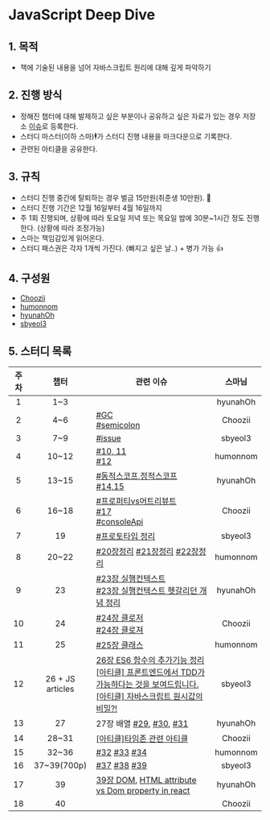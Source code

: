 # JavaScript Deep Dive

## 1. 목적
- 책에 기술된 내용을 넘어 자바스크립트 원리에 대해 깊게 파악하기

## 2. 진행 방식
- 정해진 챕터에 대해 발제하고 싶은 부분이나 공유하고 싶은 자료가 있는 경우 저장소 [이슈](https://github.com/hyunahOh/javascript-deep-dive/issues)로 등록한다.
- 스터디 마스터(이하 스마)🕴가 스터디 진행 내용을 마크다운으로 기록한다.
- 관련된 아티클을 공유한다.

## 3. 규칙
- 스터디 진행 중간에 탈퇴하는 경우 벌금 15만원(취준생 10만원). 💸
- 스터디 진행 기간은 12월 16일부터 4월 16일까지
- 주 1회 진행되며, 상황에 따라 토요일 저녁 또는 목요일 밤에 30분~1시간 정도 진행한다. (상황에 따라 조정가능)
- 스마는 책임감있게 읽어온다.
- 스터디 패스권은 각자 1개씩 가진다. (빠지고 싶은 날..) + 병가 가능 👍

## 4. 구성원
 - [Choozii](https://github.com/Choozii)
 - [humonnom](https://github.com/humonnom)
 - [hyunahOh](https://github.com/hyunahOh)
 - [sbyeol3](https://github.com/sbyeol3)

## 5. 스터디 목록

주차 | 챕터 | 관련 이슈 | 스마님
:---: | :---: | --- | :---:
1 | 1~3 | | hyunahOh
2 | 4~6 | [#GC](https://github.com/hyunahOh/javascript-deep-dive/issues/4)<br> [#semicolon](https://github.com/hyunahOh/javascript-deep-dive/issues/5) | Choozii
3 | 7~9 | [#issue](https://github.com/hyunahOh/javascript-deep-dive/issues/6) | sbyeol3
4 | 10~12 | [#10, 11](https://github.com/hyunahOh/javascript-deep-dive/issues/7) <br> [#12](https://github.com/hyunahOh/javascript-deep-dive/issues/8)| humonnom
5 | 13~15 | [#동적스코프,정적스코프](https://github.com/hyunahOh/javascript-deep-dive/issues/11) <br> [#14,15](https://github.com/hyunahOh/javascript-deep-dive/issues/12)| hyunahOh
6 | 16~18 | [#프로퍼티vs어트리뷰트](https://github.com/hyunahOh/javascript-deep-dive/issues/13) <br> [#17](https://github.com/hyunahOh/javascript-deep-dive/issues/14) <br> [#consoleApi](https://github.com/hyunahOh/javascript-deep-dive/issues/15) | Choozii
7 | 19 | [#프로토타입 정리](https://github.com/hyunahOh/javascript-deep-dive/issues/16) | sbyeol3
8 | 20~22 | [#20장정리](https://github.com/hyunahOh/javascript-deep-dive/issues/17) [#21장정리](https://github.com/hyunahOh/javascript-deep-dive/issues/18) [#22장정리](https://github.com/hyunahOh/javascript-deep-dive/issues/19) | humonnom
9 | 23 | [#23장 실행컨텍스트](https://github.com/hyunahOh/javascript-deep-dive/issues/20) <br> [#23장 실행컨텍스트 헷갈리던 개념 정리](https://github.com/hyunahOh/javascript-deep-dive/issues/21) | hyunahOh
10 | 24 | [#24장 클로저](https://github.com/hyunahOh/javascript-deep-dive/issues/22)<br/> [#24장 클로져](https://github.com/hyunahOh/javascript-deep-dive/issues/24)| Choozii
11 | 25 | [#25장 클래스](https://github.com/hyunahOh/javascript-deep-dive/issues/23)| humonnom
12 | 26 + JS articles | [26장 ES6 함수의 추가기능 정리](https://github.com/hyunahOh/javascript-deep-dive/issues/26)<br />[\[아티클\] 프론트엔드에서 TDD가 가능하다는 것을 보여드립니다.](https://github.com/hyunahOh/javascript-deep-dive/issues/27)<br />[[아티클] 자바스크립트 원시값의 비밀?!](https://github.com/hyunahOh/javascript-deep-dive/issues/28) | sbyeol3
13 | 27 |27장 배열 [#29](https://github.com/hyunahOh/javascript-deep-dive/issues/29), [#30](https://github.com/hyunahOh/javascript-deep-dive/issues/30), [#31](https://github.com/hyunahOh/javascript-deep-dive/issues/31)| hyunahOh
14 | 28~31 |[[아티클]타임존 관련 아티클](https://github.com/hyunahOh/javascript-deep-dive/issues/32)| Choozii
15 | 32~36 | [#32](https://github.com/hyunahOh/javascript-deep-dive/issues/33) [#33](https://github.com/hyunahOh/javascript-deep-dive/issues/34) [#34](https://github.com/hyunahOh/javascript-deep-dive/issues/35)| humonnom
16| 37~39(700p) | [#37](https://github.com/hyunahOh/javascript-deep-dive/issues/36) [#38](https://github.com/hyunahOh/javascript-deep-dive/issues/37) [#39](https://github.com/hyunahOh/javascript-deep-dive/issues/38) | sbyeol3
17 | 39 | [39장 DOM](https://github.com/hyunahOh/javascript-deep-dive/issues/39), [HTML attribute vs Dom property in react](https://github.com/hyunahOh/javascript-deep-dive/issues/40) | hyunahOh
18 | 40 | | Choozii
